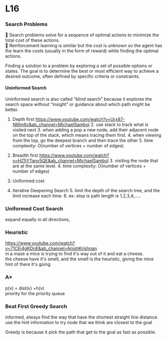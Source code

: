 # **L16**  
### **Search Problems**  
📗 Search problems solve for a sequence of optimal actions to minimize the total cost of these actions.  
📗 Reinforcement learning is similar but the cost is unknown so the agent has the learn the costs (usually in the form of reward) while finding the optimal actions.  
  
Finding a solution to a problem by exploring a set of possible options or states. The goal is to determine the best or most efficient way to achieve a desired outcome, often defined by specific criteria or constraints.  

#### **Uninformed Search**  
Uninformed search is also called “blind search” because it explores the search space without “insight” or guidance about which path might be better.  


1. Depth first https://www.youtube.com/watch?v=Urx87-NMm6c&ab_channel=MichaelSambol
   2. use stack to track what is visited next
   3. when adding a pop a new node, add their adjacent node on the top of the stack, which means tracing them first. 
   4. when viewing from the top, go the deepest branch and then trace the other
   5. time complexity: O(number of vertices + number of edges)
2. Breadth first https://www.youtube.com/watch?v=HZ5YTanv5QE&ab_channel=MichaelSambol
   3. visiting the node that are at the same level. 
   4. time complexity: O(number of vertices + number of edges)

3. Uniformed cost
4. Iterative Deepening Search
   5. limit the depth of the search tree, and the limit increase each time. 
      6. ex: stop is path length is 1,2,3,4,.....

  
### Uniformed Cost Search  
expand equally in all directions,  

### **Heuristic**  
https://www.youtube.com/watch?v=71CEj4gKDnE&ab_channel=AnishKrishnan  
in a maze a mice is trying to find it's way out of it and eat a cheese.  
the cheese have it's smell, and the smell is the heuristic, giving the mice hint of there it's going  

### **A***
p(v) = dist(v) +h(v)  
priority for the priority queue   


### **Beat First Greedy Search**  
informed, always find the way that have the shortest straight line distance.  
use the hint information to try node that we think are closest to the goal  

Greedy is because it pick the path that get to the goal as fast as possible.  













